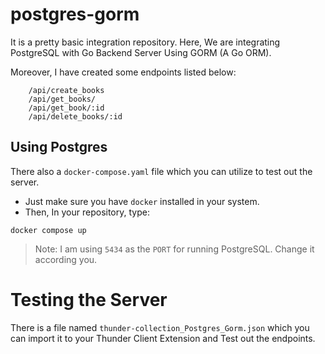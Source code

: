 # postgres-gorm

It is a pretty basic integration repository. Here, We are integrating PostgreSQL with Go Backend Server Using GORM (A Go ORM).

Moreover, I have created some endpoints listed below:

```
    /api/create_books
    /api/get_books/
    /api/get_book/:id
    /api/delete_books/:id
```

## Using Postgres

There also a `docker-compose.yaml` file which you can utilize to test out the server. 

- Just make sure you have `docker` installed in your system.
- Then, In your repository, type:

```fish
docker compose up
```

> Note: I am using `5434` as the `PORT` for running PostgreSQL. Change it according you.

# Testing the Server

There is a file named `thunder-collection_Postgres_Gorm.json` which you can import it to your Thunder Client Extension and Test out the endpoints.
